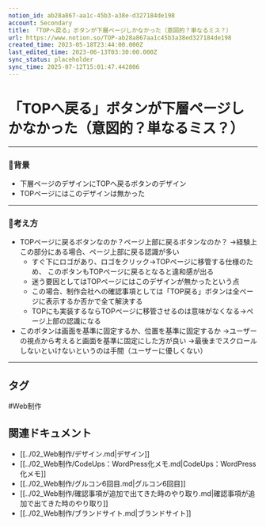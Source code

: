 ```yaml
---
notion_id: ab28a867-aa1c-45b3-a38e-d327184de198
account: Secondary
title: 「TOPへ戻る」ボタンが下層ページしかなかった（意図的？単なるミス？）
url: https://www.notion.so/TOP-ab28a867aa1c45b3a38ed327184de198
created_time: 2023-05-18T23:44:00.000Z
last_edited_time: 2023-06-13T03:30:00.000Z
sync_status: placeholder
sync_time: 2025-07-12T15:01:47.442806
---
```

# 「TOPへ戻る」ボタンが下層ページしかなかった（意図的？単なるミス？）

---
### 🔹背景
- 下層ページのデザインにTOPへ戻るボタンのデザイン
- TOPページにはこのデザインは無かった
---
### 🔹考え方
- TOPページに戻るボタンなのか？ページ上部に戻るボタンなのか？
→経験上この部分にある場合、ページ上部に戻る認識が多い
  - すぐ下にロゴがあり、ロゴをクリック→TOPページに移管する仕様のため、
このボタンもTOPページに戻るとなると違和感が出る
  - 迷う要因としてはTOPページにはこのデザインが無かったという点
  - この場合、制作会社への確認事項としては「TOP戻る」ボタンは全ページに表示するか否かで全て解決する
  - TOPにも実装するならTOPページに移管させるのは意味がなくなる→ページ上部の認識になる
- このボタンは画面を基準に固定するか、位置を基準に固定するか
  →ユーザーの視点から考えると画面を基準に固定にした方が良い
→最後までスクロールしないといけないというのは手間（ユーザーに優しくない）
---

## タグ

#Web制作 

## 関連ドキュメント

- [[../02_Web制作/デザイン.md|デザイン]]
- [[../02_Web制作/CodeUps：WordPress化メモ.md|CodeUps：WordPress化メモ]]
- [[../02_Web制作/グルコン6回目.md|グルコン6回目]]
- [[../02_Web制作/確認事項が追加で出てきた時のやり取り.md|確認事項が追加で出てきた時のやり取り]]
- [[../02_Web制作/ブランドサイト.md|ブランドサイト]]
